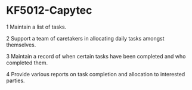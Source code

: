 # KF5012-Capytec

1	Maintain a list of tasks.

2	Support a team of caretakers in allocating daily tasks amongst themselves. 

3	Maintain a record of when certain tasks have been completed and who completed them.

4	Provide various reports on task completion and allocation to interested parties.
